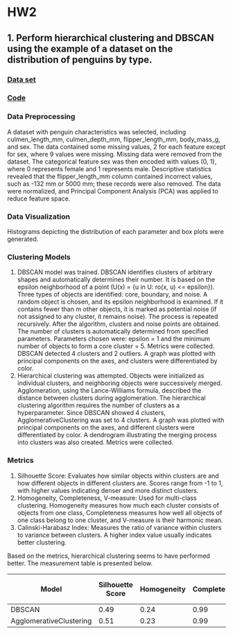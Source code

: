 # **HW2**
## **1. Perform hierarchical clustering and DBSCAN using the example of a dataset on the distribution of penguins by type.**

### [**Data set**](https://www.kaggle.com/datasets/youssefaboelwafa/clustering-penguins-species)

### [**Code**](Clustering.ipynb)

### Data Preprocessing
 A dataset with penguin characteristics was selected, including culmen_length_mm, culmen_depth_mm, flipper_length_mm, body_mass_g, and sex. The data contained some missing values, 2 for each feature except for sex, where 9 values were missing. Missing data were removed from the dataset. The categorical feature sex was then encoded with values (0, 1), where 0 represents female and 1 represents male. Descriptive statistics revealed that the flipper_length_mm column contained incorrect values, such as -132 mm or 5000 mm; these records were also removed. The data were normalized, and Principal Component Analysis (PCA) was applied to reduce feature space.

### Data Visualization 
 Histograms depicting the distribution of each parameter and box plots were generated.

### Clustering Models
 1. DBSCAN model was trained. DBSCAN identifies clusters of arbitrary shapes and automatically determines their number. It is based on the epsilon neighborhood of a point (U(x) = {u in U: ro(x, u) <= epsilon}). Three types of objects are identified: core, boundary, and noise. A random object is chosen, and its epsilon neighborhood is examined. If it contains fewer than m other objects, it is marked as potential noise (if not assigned to any cluster, it remains noise). The process is repeated recursively. After the algorithm, clusters and noise points are obtained. The number of clusters is automatically determined from specified parameters. Parameters chosen were: epsilon = 1 and the minimum number of objects to form a core cluster = 5. Metrics were collected. DBSCAN detected 4 clusters and 2 outliers. A graph was plotted with principal components on the axes, and clusters were differentiated by color.
 2. Hierarchical clustering was attempted. Objects were initialized as individual clusters, and neighboring objects were successively merged. Agglomeration, using the Lance-Williams formula, described the distance between clusters during agglomeration. The hierarchical clustering algorithm requires the number of clusters as a hyperparameter. Since DBSCAN showed 4 clusters, AgglomerativeClustering was set to 4 clusters. A graph was plotted with principal components on the axes, and different clusters were differentiated by color. A dendrogram illustrating the merging process into clusters was also created. Metrics were collected.

### Metrics
 1. Silhouette Score: Evaluates how similar objects within clusters are and how different objects in different clusters are. Scores range from -1 to 1, with higher values indicating denser and more distinct clusters.
 2. Homogeneity, Completeness, V-measure: Used for multi-class clustering. Homogeneity measures how much each cluster consists of objects from one class, Completeness measures how well all objects of one class belong to one cluster, and V-measure is their harmonic mean.
 3. Calinski-Harabasz Index: Measures the ratio of variance within clusters to variance between clusters. A higher index value usually indicates better clustering.

Based on the metrics, hierarchical clustering seems to have performed better. The measurement table is presented below.

| Model | Silhouette Score | Homogeneity | Completeness | V-measure | Calinski-Harabasz Index |
|-----|--------|-------------|-|-|--|
| DBSCAN    | 0.49    | 0.24    | 0.99 | 0.38 | 278.77 |
| AgglomerativeClustering    | 0.51    | 0.23    | 0.99 | 0.38 | 363.97 |